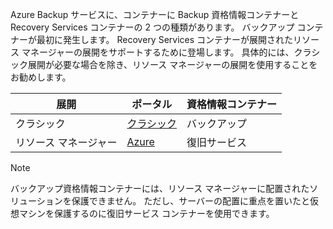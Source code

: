 Azure Backup サービスに、コンテナーに Backup 資格情報コンテナーと Recovery Services コンテナーの 2 つの種類があります。 バックアップ コンテナーが最初に発生します。 Recovery Services コンテナーが展開されたリソース マネージャーの展開をサポートするために登場します。 具体的には、クラシック展開が必要な場合を除き、リソース マネージャーの展開を使用することをお勧めします。

| **展開** | **ポータル** | **資格情報コンテナー** |
| --- | --- | --- |
| クラシック |[クラシック](https://manage.windowsazure.com) |バックアップ |
| リソース マネージャー |[Azure](https://portal.azure.com) |復旧サービス |

> [!NOTE]
> バックアップ資格情報コンテナーには、リソース マネージャーに配置されたソリューションを保護できません。 ただし、サーバーの配置に重点を置いたと仮想マシンを保護するのに復旧サービス コンテナーを使用できます。  
> 
> 

